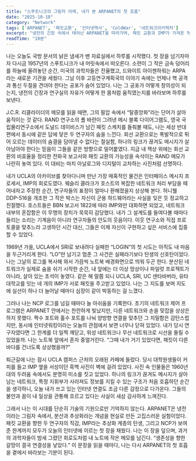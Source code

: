 ```yaml
---
title: "스푸트니크의 그림자 아래, 내가 본 ARPANET의 첫 호흡"
date: "2025-10-18"
category: "Network"
tags: ['ARPANET', '패킷교환', '인터넷역사', 'ColdWar', '네트워크아키텍처']
excerpt: "냉전의 긴장 속에서 태어난 ARPANET을 따라가며, 패킷 교환과 IMP가 가져온 혁신을 밤새 되짚은 나의 기록"
readTime: "10분"
---
```


나는 오늘도 국방 문서의 낡은 냄새가 밴 자료실에서 하루를 시작했다. 첫 장을 넘기자마자 다시금 1957년의 스푸트니크가 내 머릿속에서 떠오른다. 소련이 그 작은 금속 덩어리를 하늘에 올려놓던 순간, 미국의 과학자들은 전율했고, 드와이트 아이젠하워는 ARPA라는 새로운 기관을 세웠다. 그날 이후 고등연구계획국의 이야기 속에는 언제나 핵 공격과 통신 두절을 견뎌야 한다는 공포가 숨어 있었다. 나는 그 공포가 어떻게 창의성이 되는지, 냉전의 긴장과 연구실의 자유가 어떻게 한 몸처럼 움직였는지를 바라보며 하루를 보낸다.

J.C.R. 리클라이더의 메모를 읽을 때면, 그의 필압 속에서 “탈중앙화”라는 단어가 살아 움직이는 것 같다. RAND 연구소의 폴 바란이 그려낸 메시 블록 다이어그램도, 영국 국립물리연구소에서 도널드 데이비스가 남긴 패킷 스케치를 들춰볼 때도, 나는 세상 반대편에서 동시에 같은 답에 닿은 두 연구자의 숨을 느낀다. 회선 교환으로는 폭발적으로 튀어 오르는 데이터의 숨결을 담아낼 수 없다는 절실함, 하나의 링크가 끊겨도 메시지가 살아남아야 한다는 믿음이 그들을 같은 방향으로 밀어붙였다. 지금 내 책상 위에는 회선 교환의 비효율을 정리한 전화국 보고서와 패킷 교환의 가능성을 속삭이는 RAND 메모가 나란히 놓여 있다. 이 대비는 마치 아날로그와 디지털이 교차하는 사진처럼 선명하다.

내가 UCLA의 아카이브를 찾아다니며 만난 가장 매혹적인 물건은 인터페이스 메시지 프로세서, IMP의 회로도였다. 웨슬리 클라크가 호스트의 복잡한 네트워크 처리 부담을 떼어내자고 주장한 순간, 연구자들의 표정이 얼마나 환해졌을지 상상해 본다. 허니웰 DDP-516을 개조한 그 작은 박스는 자신이 군용 하드웨어라는 사실을 잊은 듯 정교하고 친절했다. 호스트들은 BBN 보고서 1822에 따라 IMP와만 대화하면 되었고, 네트워크 내부의 혼잡함은 이 무명의 장치가 묵묵히 감당했다. 내가 그 설계도를 들여다볼 때마다 들리는 소리는 기계음이 아니라 연구자들의 안도의 웃음이다. 이웃 연구소와 직접 프로토콜을 맞추느라 고생하던 시간 대신, 그들은 이제 자신이 구현하고 싶은 서비스에 집중할 수 있었다.

1969년 가을, UCLA에서 SRI로 보내려다 실패한 “LOGIN”의 첫 시도는 아직도 내 마음을 두근거리게 한다. “LO”만 남기고 멈춘 그 사건은 실패라기보다 탄생의 신호탄이었다. 나는 그날의 로그를 복사해 와서 가끔씩 노트북 배경화면으로 띄워 두곤 한다. 분산된 네트워크가 실제로 숨을 쉬기 시작한 순간, 내 앞에는 더 이상 망상이나 파일럿 프로젝트가 아니라, 살아 있는 초석이 놓였다. 같은 해 말쯤 되니 UCLA, SRI, UC 샌타바버라, 유타 대학교를 잇는 네 개의 IMP가 서로 패킷을 주고받고 있었다. 나는 그 지도를 보며 지도에 실선이 하나 더 늘어날 때마다 심장이 같이 박동하는 걸 느꼈다.

그러나 나는 NCP 로그를 넘길 때마다 늘 아쉬움을 기록한다. 초기의 네트워크 제어 프로그램은 ARPANET 안에서는 찬란하게 빛났지만, 다른 네트워크와 손을 맞잡을 상상은 하지 못했다. 짝수 포트와 홀수 포트를 나눠 양방향 연결을 맞추던 그 치밀함은 감탄스럽지만, 동시에 인터넷워킹이라는 오늘의 관점에서 보면 너무나 닫혀 있었다. 내가 당시 연구자였다면 그 한계를 더 일찍 깨닫고, 위성 네트워크나 무선 네트워크로 시선을 돌릴 수 있었을까. 나는 노트북 앞에서 혼자 중얼거린다. “그때 내가 거기 있었다면, 패킷이 다른 바다를 건너도록 상상했을까?”

퇴근길에 나는 잠시 UCLA 캠퍼스 근처의 오래된 카페에 들렀다. 당시 대학원생들이 커피를 들고 IMP 옆을 서성이던 흑백 사진이 벽에 걸려 있었다. 사진 속 인물들은 1960년대의 두려움 속에서도 분명히 미소를 짓고 있었다. 하나의 링크가 끊겨도 메시지가 살아남는 네트워크, 특정 지휘부가 사라져도 정보를 지킬 수 있는 구조가 처음 호흡하던 순간을 생각하니, 오늘 내가 쓰고 있는 인터넷 연결도 조금 다른 감정으로 다가온다. 그들의 불안과 꿈이 내 일상을 관통해 흐르고 있다는 사실이 새삼 감사하게 느껴진다.

그래서 나는 이 시대를 단순히 기술의 기원으로만 기억하지 않는다. ARPANET은 냉전이라는 그림자 속에서, 분산과 추상화라는 개념을 현실로 만든 고집스러운 실험이었다. 패킷 교환을 향한 두 연구자의 직감, IMP라는 추상화 계층의 탄생, 그리고 NCP가 보여 준 한계까지 모두가 오늘의 인터넷에 이르는 첫 장을 채웠다. 나는 이 장을 덮으며, 과거의 과학자들이 밤새 그렸던 회로도처럼 내 노트에 작은 메모를 남긴다. “생존성을 향한 갈망이 결국 연결성을 낳았다.” 이 문장을 읽을 때마다, 나는 다시 ARPANET의 첫 호흡을 곁에서 바라보는 기분이 된다.
